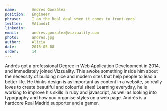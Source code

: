 ```yaml
---
name:       Andrés González
position:   Engineer
phrase:     I am the Real deal when it comes to front-ends
twitter:    VAlandiI
linkedin:   
email:      andres.gonzalez@vizzuality.com
photo:      andres.jpg
author:     Alicia
date:       2015-05-08
order: 		14
---
```


 Andrés got a professional Degree in Web Application Development in 2014, and immediately joined Vizzuality. This awoke something inside him about the necessity of building nice and modern sites that help people to lead a better life. He thinks design is as important as content in a website, so really loves to create beautiful and colourful sites! Learning everyday, he is working to improve his skills in ruby and javascript, as well as looking into typography and how you organise styles on a web page. Andrés is a hardcore Real Madrid supporter and a gamer. 
